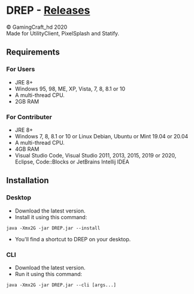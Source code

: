 # DREP - [Releases](https://github.com/GamingCrafthd/DREP/releases)

© GamingCraft_hd 2020<br>
Made for UtilityClient, PixelSplash and Statify.

## Requirements

### For Users
- JRE 8+
- Windows 95, 98, ME, XP, Vista, 7, 8, 8.1 or 10
- A multi-thread CPU.
- 2GB RAM

### For Contributer
- JRE 8+
- Windows 7, 8, 8.1 or 10 or Linux Debian, Ubuntu or Mint 19.04 or 20.04
- A multi-thread CPU.
- 4GB RAM
- Visual Studio Code, Visual Studio 2011, 2013, 2015, 2019 or 2020, Eclipse, Code::Blocks or JetBrains Intellij IDEA

## Installation

### Desktop
- Download the latest version.
- Install it using this command: 
```batch
java -Xmx2G -jar DREP.jar --install
```
- You'll find a shortcut to DREP on your desktop.

### CLI
- Download the latest version.
- Run it using this command: 
```batch
java -Xmx2G -jar DREP.jar --cli [args...]
```
